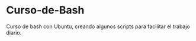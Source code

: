 # Curso-de-Bash
Curso de bash con Ubuntu, creando algunos scripts para facilitar el trabajo diario.
